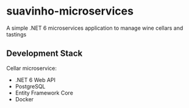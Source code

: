 # suavinho-microservices
A simple .NET 6 microservices application to manage wine cellars and tastings

## Development Stack

Cellar microservice:
- .NET 6 Web API
- PostgreSQL
- Entity Framework Core
- Docker
